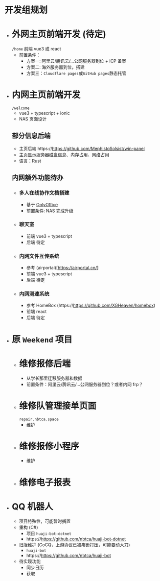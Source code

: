 # 开发组规划

- # 外网主页前端开发 (待定)
  `/home`
  前端 vue3 或 react
  - 前置条件：
    - 方案一: 阿里云/腾讯云/...公网服务器到位 + ICP 备案
    - 方案二: 海外服务器到位，搭建
    - 方案三：`Cloudflare pages`或`GitHub pages`静态托管
- # 内网主页前端开发
  `/welcome`
  - vue3 + typescript + ionic
  - NAS 页面设计
  ## 部分信息后端
  - 主页后端 https://https://github.com/MephistoSolsist/win-panel
  - 主页显示服务器磁盘信息、内存占用、网络占用
  - 语言：Rust
  ## 内网额外功能待办
  - ### 多人在线协作文档搭建
    - 基于 [OnlyOffice](https://www.onlyoffice.com/)
    - 前置条件: NAS 完成升级
  - ### 聊天室
    - 前端 vue3 + typescript
    - 后端 待定
  - ### 内网文件互传系统
    - 参考 (airportal)[https://airportal.cn/]
    - 前端 vue3 + typescript
    - 后端 待定
  - ### 内网测速系统
    - 参考 HomeBox (https://https://github.com/XGHeaven/homebox)
    - 前端 react
    - 后端 待定
- # 原 `Weekend` 项目
  - # 维修报修后端
    - 从学长那里迁移服务器和数据
    - 前置条件：阿里云/腾讯云/...公网服务器到位？或者内网 frp？
  - # 维修队管理接单页面
    `repair.nbtca.space`
    - 维护
  - # 维修报修小程序
    - 维护
  - # 维修电子报表
- # QQ 机器人
  - 项目特殊性，可能暂时搁置
  - 重构 (C#)
    - 项目 `huaji-bot-dotnet`
    - https://https://github.com/nbtca/huaji-bot-dotnet
  - 旧版维护 (GoCQ，上游协议已被疼逊打压，可能要动大刀)
    - `huaji-bot`
    - https://https://github.com/nbtca/huaji-bot
  - 待实现功能
    - 同步日历
    - 获取
